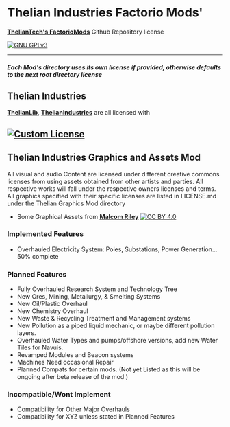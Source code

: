 # **Thelian Industries Factorio Mods'**
[**ThelianTech's FactorioMods**](https://github.com/ThelianTech/Factorio-Mods) Github Repository license

[![GNU GPLv3][gnu-shield]][gnu]

---
##### Each Mod's directory uses its own license if provided, otherwise defaults to the next root directory license
## Thelian Industries
[**ThelianLib**](),
[**ThelianIndustries**](https://github.com/ThelianTech/Factorio-Mods/tree/main/ThelianIndustries/thelian-industries_0.0.1) are all licensed with

[![Custom License][thelian-shield]][thelian-license]
---
## Thelian Industries Graphics and Assets Mod
  All visual and audio Content are licensed under different creative commons licenses from using assets obtained from other artists and parties. 
  All respective works will fall under the respective owners licenses and terms.
  All graphics specified with their specific licenses are listed in LICENSE.md under the Thelian Graphics Mod directory
- Some Graphical Assets from [**Malcom Riley**](https://github.com/malcolmriley) [![CC BY 4.0][cc-by-shield]][cc-by]

### **Implemented Features**

- Overhauled Electricity System: Poles, Substations, Power Generation... 50% complete

### **Planned Features**

- Fully Overhauled Research System and Technology Tree
- New Ores, Mining, Metallurgy, & Smelting Systems
- New Oil/Plastic Overhaul
- New Chemistry Overhaul
- New Waste & Recycling Treatment and Management systems
- New Pollution as a piped liquid mechanic, or maybe different pollution layers. 
- Overhauled Water Types and pumps/offshore versions, add new Water Tiles for Navuis.
- Revamped Modules and Beacon systems
- Machines Need occasional Repair
- Planned Compats for certain mods. (Not yet Listed as this will be ongoing after beta release of the mod.)

### **Incompatible/Wont Implement**
- Compatibility for Other Major Overhauls
- Compatibility for XYZ unless stated in Planned Features

[thelian-license]: https://github.com/ThelianTech/Factorio-Mods/blob/main/ThelianIndustries/LICENSE.md
[thelian-shield]: https://img.shields.io/badge/license-ThelianTech_Factorio_Code_License-blue?style=plastic
[cc-by]: http://creativecommons.org/licenses/by/4.0/
[cc-by-shield]: https://img.shields.io/badge/License-CC%20BY%204.0-lightgrey.svg
[gnu]: https://choosealicense.com/licenses/gpl-3.0/
[gnu-shield]: https://img.shields.io/badge/license-%20%20GNU%20GPLv3%20-green?style=plastic
 